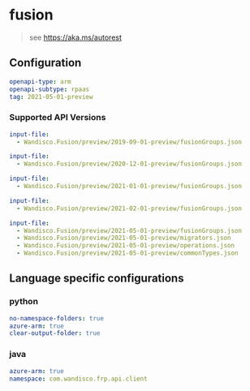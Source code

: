 # fusion

> see https://aka.ms/autorest

## Configuration

```yaml
openapi-type: arm
openapi-subtype: rpaas
tag: 2021-05-01-preview
```

### Supported API Versions
```yaml $(tag) == '2019-09-01-preview'
input-file: 
  - Wandisco.Fusion/preview/2019-09-01-preview/fusionGroups.json
```

```yaml $(tag) == '2020-12-01-preview'
input-file: 
  - Wandisco.Fusion/preview/2020-12-01-preview/fusionGroups.json
```

```yaml $(tag) == '2021-01-01-preview'
input-file:
  - Wandisco.Fusion/preview/2021-01-01-preview/fusionGroups.json
```

```yaml $(tag) == '2021-02-01-preview'
input-file:
  - Wandisco.Fusion/preview/2021-02-01-preview/fusionGroups.json
```

```yaml $(tag) == '2021-05-01-preview'
input-file:
  - Wandisco.Fusion/preview/2021-05-01-preview/fusionGroups.json
  - Wandisco.Fusion/preview/2021-05-01-preview/migrators.json
  - Wandisco.Fusion/preview/2021-05-01-preview/operations.json
  - Wandisco.Fusion/preview/2021-05-01-preview/commonTypes.json
```

## Language specific configurations

### python

```yaml $(python)
no-namespace-folders: true
azure-arm: true
clear-output-folder: true
```

### java
```yaml $(java)
azure-arm: true
namespace: com.wandisco.frp.api.client
```
